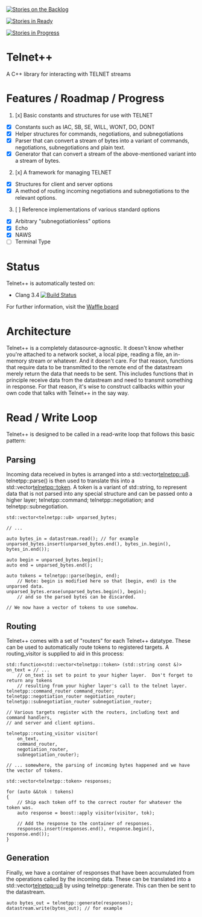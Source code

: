 [![Stories on the Backlog](https://badge.waffle.io/KazDragon/telnetpp.png?label=backlog&title=Stories%20On%20The%20Backlog)](https://waffle.io/KazDragon/telnetpp)

[![Stories in Ready](https://badge.waffle.io/KazDragon/telnetpp.png?label=ready&title=Stories%20In%20Ready)](https://waffle.io/KazDragon/telnetpp)

[![Stories in Progress](https://badge.waffle.io/KazDragon/telnetpp.png?label=in%20progress&title=Stories%20In%20Progress)](https://waffle.io/KazDragon/telnetpp)


# Telnet++
A C++ library for interacting with TELNET streams

# Features / Roadmap / Progress

1. [x] Basic constants and structures for use with TELNET
  * [x] Constants such as IAC, SB, SE, WILL, WONT, DO, DONT
  * [x] Helper structures for commands, negotiations, and subnegotiations
  * [x] Parser that can convert a stream of bytes into a variant of commands, negotiations, subnegotiations and plain text.
  * [x] Generator that can convert a stream of the above-mentioned variant into a stream of bytes.
2. [x] A framework for managing TELNET
  * [x] Structures for client and server options
  * [x] A method of routing incoming negotiations and subnegotiations to the relevant options.
3. [ ] Reference implementations of various standard options
  * [x] Arbitrary "subnegotiationless" options
  * [x] Echo
  * [x] NAWS
  * [ ] Terminal Type

# Status
Telnet++ is automatically tested on:
* Clang 3.4 [![Build Status](https://travis-ci.org/KazDragon/telnetpp.svg?branch=master)](https://travis-ci.org/KazDragon/telnetpp)

For further information, visit the [Waffle board](https://waffle.io/KazDragon/telnetpp)

# Architecture

Telnet++ is a completely datasource-agnostic.  It doesn't know whether you're attached to a network socket, a local pipe, reading a file, an in-memory stream or whatever.  And it doesn't care.  For that reason, functions that require data to be transmitted to the remote end of the datastream merely return the data that needs to be sent.  This includes functions that in principle receive data from the datastream and need to transmit something in response.  For that reason, it's wise to construct callbacks within your own code that talks with Telnet++ in the say way.

# Read / Write Loop

Telnet++ is designed to be called in a read-write loop that follows this basic pattern:

## Parsing

Incoming data received in bytes is arranged into a std::vector<telnetpp::u8>.  telnetpp::parse() is then used to translate this into a std::vector<telnetpp::token>.  A token is a variant of std::string, to represent data that is not parsed into any special structure and can be passed onto a higher layer; telnetpp::command; telnetpp::negotiation; and telnetpp::subnegotiation.

```
std::vector<telnetpp::u8> unparsed_bytes;

// ...

auto bytes_in = datastream.read(); // for example
unparsed_bytes.insert(unparsed_bytes.end(), bytes_in.begin(), bytes_in.end());

auto begin = unparsed_bytes.begin();
auto end = unparsed_bytes.end();

auto tokens = telnetpp::parse(begin, end);
    // Note: begin is modified here so that [begin, end) is the unparsed data.
unparsed_bytes.erase(unparsed_bytes.begin(), begin);
    // and so the parsed bytes can be discarded.
    
// We now have a vector of tokens to use somehow.
```

## Routing

Telnet++ comes with a set of "routers" for each Telnet++ datatype.  These can be used to automatically route tokens to registered targets.  A routing_visitor is supplied to aid in this process:

```
std::function<std::vector<telnetpp::token> (std::string const &)> on_text = // ...
    // on_text is set to point to your higher layer.  Don't forget to return any tokens
    // resulting from your higher layer's call to the telnet layer.
telnetpp::command_router command_router;
telnetpp::negotiation_router negotiation_router;
telnetpp::subnegotiation_router subnegotiation_router;

// Various targets register with the routers, including text and command handlers,
// and server and client options.

telnetpp::routing_visitor visitor(
    on_text,
    command_router,
    negotiation_router,
    subnegotiation_router);

// ... somewhere, the parsing of incoming bytes happened and we have the vector of tokens.

std::vector<telnetpp::token> responses;

for (auto &&tok : tokens)
{
    // Ship each token off to the correct router for whatever the token was.
    auto response = boost::apply visitor(visitor, tok);
    
    // Add the response to the container of responses.
    responses.insert(responses.end(), response.begin(), response.end());
}
```

## Generation

Finally, we have a container of responses that have been accumulated from the operations called by the incoming data.  These can be translated into a std::vector<telnetpp::u8> by using telnetpp::generate.  This can then be sent to the datastream.

```
auto bytes_out = telnetpp::generate(responses);
datastream.write(bytes_out); // for example
```
